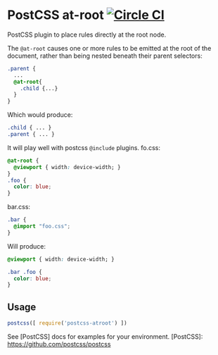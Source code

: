 # PostCSS at-root [![Circle CI](https://circleci.com/gh/OEvgeny/postcss-atroot.svg?style=svg)](https://circleci.com/gh/OEvgeny/postcss-atroot)
PostCSS plugin to place rules directly at the root node.

The ``@at-root`` causes one or more rules to be emitted at the root of the document, rather than being nested beneath their parent selectors:
```css
.parent {
  ...
  @at-root{
    .child {...}
  }
}
```
Which would produce:
```css
.child { ... }
.parent { ... }
```

It will play well with postcss ``@include`` plugins.
fo.css:
```css
@at-root {
  @viewport { width: device-width; }
}
.foo {
  color: blue;
}
```

bar.css:
```css
.bar {
  @import "foo.css";
}

```
Will produce:
```css
@viewport { width: device-width; }

.bar .foo {
  color: blue; 
}
```

## Usage

```js
postcss([ require('postcss-atroot') ])
```

See [PostCSS] docs for examples for your environment.
[PostCSS]: https://github.com/postcss/postcss
